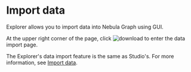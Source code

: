 # Import data

Explorer allows you to import data into Nebula Graph using GUI.

At the upper right corner of the page, click ![download](https://docs-cdn.nebula-graph.com.cn/figures/studio-btn-download.png) to enter the data import page.

The Explorer's data import feature is the same as Studio's. For more information, see [Import data](../../nebula-studio/quick-start/st-ug-import-data.md).